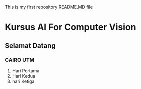 This is my first repository README.MD file


# Kursus AI For Computer Vision

## Selamat Datang
### CAIRO UTM

1. Hari Pertama
2. Hari Kedua
3. hari Ketiga
